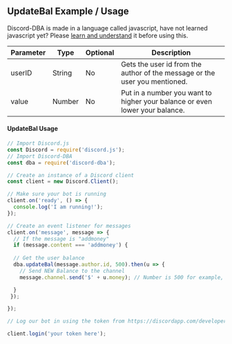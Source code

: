 ## UpdateBal Example / Usage

Discord-DBA is made in a language called javascript, have not learned javascript yet? Please [learn and understand](https://www.codecademy.com/learn/learn-javascript) it before using this.

| Parameter | Type | Optional | Description |
| ------ | ------ | ------ | ------ | 
| userID | String | No | Gets the user id from the author of the message or the user you mentioned. |
| value | Number | No | Put in a number you want to higher your balance or even lower your balance. |

#### UpdateBal Usage

```js
// Import Discord.js
const Discord = require('discord.js');
// Import Discord-DBA
const dba = require('discord-dba');

// Create an instance of a Discord client
const client = new Discord.Client();

// Make sure your bot is running
client.on('ready', () => {
  console.log('I am running!');
});

// Create an event listener for messages
client.on('message', message => {
  // If the message is "addmoney"
  if (message.content === 'addmoney') {
  
  // Get the user balance
  dba.updateBal(message.author.id, 500).then(u => {
    // Send NEW Balance to the channel
    message.channel.send('$' + u.money); // Number is 500 for example, this will higher your balance from 0 to 500, from 500 to 1000. Add a `-` to lower your balance. 

  }
 });

});

// Log our bot in using the token from https://discordapp.com/developers/applications/me

client.login('your token here');
```
